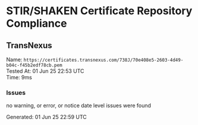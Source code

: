 # STIR/SHAKEN Certificate Repository Compliance

## TransNexus

Name: `https://certificates.transnexus.com/738J/70e408e5-2603-4d49-b04c-f45b2edf78cb.pem`\
Tested At: 01 Jun 25 22:53 UTC\
Time: 9ms

### Issues

no warning, or error, or notice date level issues were found

Generated: 01 Jun 25 22:59 UTC